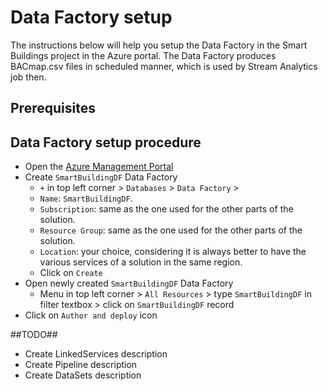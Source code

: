 # Data Factory setup #
The instructions below will help you setup the Data Factory in the Smart Buildings project in the Azure portal. The Data Factory produces BACmap.csv files in scheduled manner, which is used by Stream Analytics job then.

## Prerequisites ##

## Data Factory setup procedure ##
* Open the [Azure Management Portal](http://portal.azure.com)
* Create `SmartBuildingDF` Data Factory
	* `+` in top left corner > `Databases` > `Data Factory` >
	* `Name`: `SmartBuildingDF`.
	* `Subscription`: same as the one used for the other parts of the solution.
	* `Resource Group`: same as the one used for the other parts of the solution.
	* `Location`: your choice, considering it is always better to have the various services of a solution in the same region.
	* Click on `Create`
* Open newly created `SmartBuildingDF` Data Factory
	* Menu in top left corner > `All Resources` > type `SmartBuildingDF` in filter textbox > click on `SmartBuildingDF` record
* Click on `Author and deploy` icon

##TODO##
* Create LinkedServices description
* Create Pipeline description
* Create DataSets description


